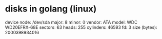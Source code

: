 # disks in golang (linux)

device node: /dev/sda
major: 8 minor: 0
vendor: ATA model: WDC WD20EFRX-68E
sectors: 63 heads: 255 cylinders: 46593
fd: 3
size (bytes): 2000398934016
